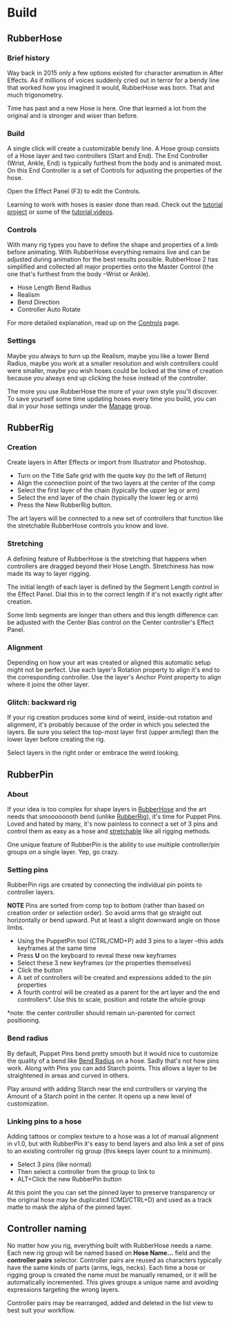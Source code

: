 # Build

<Screenshot 
    url="/rubberhose2/build-buttons.png" 
    alt="RH2 build buttons"
    width="800px" />

## RubberHose

<Screenshot 
    url="/rubberhose2/build-hose.gif" 
    alt="RH2 build buttons"
    width="500px" 
    center />


### Brief history
Way back in 2015 only a few options existed for character animation in After Effects. As if millions of voices suddenly cried out in terror for a  bendy line that worked how you imagined it would, RubberHose was born. That and much trigonometry. 

Time has past and a new Hose is here. One that learned a lot from the original and is stronger and wiser than before. 

### Build
A single click will create a customizable bendy line. A Hose group consists of a Hose layer and two controllers (Start and End). The End Controller (Wrist, Ankle, End) is typically furthest from the body and is animated most. On this End Controller is a set of Controls for adjusting the properties of the hose.

Open the Effect Panel (F3) to edit the Controls. 

Learning to work with hoses is easier done than read. Check out the [tutorial project](.#tutorial-project) or some of the [tutorial videos](tutorials).

### Controls
With many rig types you have to define the shape and properties of a limb before animating. With RubberHose everything remains live and can be adjusted during animation for the best results possible. RubberHose 2 has simplified and collected all major properties onto the Master Control (the one that's furthest from the body –Wrist or Ankle).

- Hose Length
Bend Radius
- Realism
- Bend Direction
- Controller Auto Rotate
  
For more detailed explanation, read up on the [Controls]() page.

### Settings
Maybe you always to turn up the Realism, maybe you like a lower Bend Radius, maybe you work at a smaller resolution and wish controllers could were smaller, maybe you wish hoses could be locked at the time of creation because you always end up clicking the hose instead of the controller. 

The more you use RubberHose the more of your own style you'll discover. To save yourself some time updating hoses every time you build, you can dial in your hose settings under the [Manage]() group.



## RubberRig
<Screenshot 
    url="/rubberhose2/build-rig.gif" 
    alt="RH2 build RubberRig"
    width="500px" 
    center />

### Creation

Create layers in After Effects or import from Illustrator and Photoshop.

- Turn on the Title Safe grid with the quote key (to the left of Return)
- Align the connection point of the two layers at the center of the comp
- Select the first layer of the chain (typically the upper leg or arm) 
- Select the end layer of the chain (typically the lower leg or arm)
- Press the New RubberRig button.
  
The art layers will be connected to a new set of controllers that function like the stretchable RubberHose controls you know and love. 

<Screenshot 
    url="/rubberhose2/build-rig-stretch.gif" 
    alt="Stretch RubberRig"
    width="400px" 
    left />

### Stretching
A defining feature of RubberHose is the stretching that happens when controllers are dragged beyond their Hose Length. Stretchiness has now made its way to layer rigging. 

The initial length of each layer is defined by the Segment Length control in the Effect Panel. Dial this in to the correct length if it's not exactly right after creation.

Some limb segments are longer than others and this length difference can be adjusted with the Center Bias control on the Center controller's Effect Panel.

<Screenshot 
    url="/rubberhose2/build-rig-alignment.gif" 
    alt="Align RubberRig"
    width="400px" 
    left />

### Alignment
Depending on how your art was created or aligned this automatic setup might not be perfect. Use each layer's Rotation property to align it's end to the corresponding controller. Use the layer's Anchor Point property to align where it joins the other layer.

<Screenshot 
    url="/rubberhose2/build-rig-backward.gif" 
    alt="Backward RubberRig"
    width="400px" 
    left />

### Glitch: backward rig
If your rig creation produces some kind of weird, inside-out rotation and alignment, it's probably because of the order in which you selected the layers. Be sure you select the top-most layer first (upper arm/leg) then the lower layer before creating the rig. 

Select layers in the right order or embrace the weird looking.


## RubberPin

<Screenshot 
    url="/rubberhose2/build-pin.gif" 
    alt="RH2 build RubberPin"
    width="500px" 
    center />

### About
If your idea is too complex for shape layers in [RubberHose](#rubberhose) and the art needs that smoooooooth bend (unlike [RubberRig](#rubberrig)), it's time for Puppet Pins. Loved and hated by many, it's now painless to connect a set of 3 pins and control them as easy as a hose and [stretchable](#stretching) like all rigging methods. 

One unique feature of RubberPin is the ability to use multiple controller/pin groups on a single layer. Yep, go crazy.


### Setting pins

<Screenshot 
    url="/rubberhose2/build-pin-create.gif" 
    alt="Build RubberPin"
    width="400px" 
    right />

RubberPin rigs are created by connecting the individual pin points to controller layers.

**NOTE** Pins are sorted from comp top to bottom (rather than based on creation order or selection order). So avoid arms that go straight out horizontally or bend upward. Put at least a slight downward angle on those limbs. 

- Using the PuppetPin tool (CTRL/CMD+P) add 3 pins to a layer –this adds keyframes at the same time
- Press **U** on the keyboard to reveal these new keyframes
- Select these 3 new keyframes (or the properties themselves)
- Click the button
- A set of controllers will be created and expressions added to the pin properties
- A fourth control will be created as a parent for the art layer and the end controllers*. Use this to scale, position and rotate the whole group

*note: the center controller should remain un-parented for correct positioning.



### Bend radius

<Screenshot 
    url="/rubberhose2/build-pin-starch.gif" 
    alt="RubberPin starch"
    width="400px" 
    right />

By default, Puppet Pins bend pretty smooth but it would nice to customize the quality of a bend like [Bend Radius]() on a hose. Sadly that's not how pins work. Along with Pins you can add Starch points. This allows a layer to be straightened in areas and curved in others. 

Play around with adding Starch near the end controllers or varying the Amount of a Starch point in the center. It opens up a new level of customization. 



### Linking pins to a hose

<Screenshot 
    url="/rubberhose2/build-pin-overlay.gif" 
    alt="RubberPin linked to hose"
    width="400px" 
    right />

Adding tattoos or complex texture to a hose was a lot of manual alignment in v1.0, but with RubberPin it's easy to bend layers and also link a set of pins to an existing controller rig group (this keeps layer count to a minimum).

- Select 3 pins (like normal)
- Then select a controller from the group to link to
- ALT+Click the new RubberPin button

At this point the you can set the pinned layer to preserve transparency or the original hose may be duplicated (CMD/CTRL+D) and used as a track matte to mask the alpha of the pinned layer.


## Controller naming

<Screenshot 
    url="/rubberhose2/build-naming.png" 
    alt="Controller naming"
    width="400px" 
    center />

No matter how you rig, everything built with RubberHose needs a name. Each new rig group will be named based on **Hose Name…** field and the **controller pairs** selector. Controller pairs are reused as characters typically have the same kinds of parts (arms, legs, necks).
Each time a hose or rigging group is created the name must be manually renamed, or it will be automatically incremented. This gives groups a unique name and avoiding expressions targeting the wrong layers.

Controller pairs may be rearranged, added and deleted in the list view to best suit your workflow. 